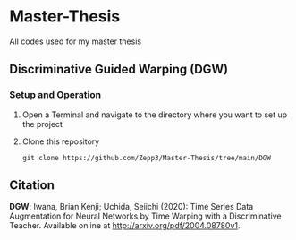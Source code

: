 # Master-Thesis
All codes used for my master thesis
## Discriminative Guided Warping (DGW)
### Setup and Operation
1. Open a Terminal and navigate to the directory where you want to set up the project
2. Clone this repository  

    ```
    git clone https://github.com/Zepp3/Master-Thesis/tree/main/DGW 
    ```

## Citation
**DGW**: Iwana, Brian Kenji; Uchida, Seiichi (2020): Time Series Data Augmentation for Neural Networks by Time Warping with a Discriminative Teacher. Available online at http://arxiv.org/pdf/2004.08780v1.
